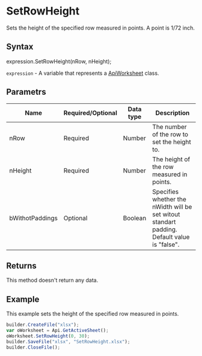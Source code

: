 # SetRowHeight

Sets the height of the specified row measured in points. A point is 1/72 inch.

## Syntax

expression.SetRowHeight(nRow, nHeight);

`expression` - A variable that represents a [ApiWorksheet](../ApiWorksheet.md) class.

## Parametrs

| **Name** | **Required/Optional** | **Data type** | **Description** |
| ------------- | ------------- | ------------- | ------------- |
| nRow | Required | Number | The number of the row to set the height to. |
| nHeight | Required | Number | The height of the row measured in points. |
| bWithotPaddings | Optional | Boolean | Specifies whether the nWidth will be set witout standart padding. Default value is "false". |

## Returns

This method doesn't return any data.

## Example

This example sets the height of the specified row measured in points.

```javascript
builder.CreateFile("xlsx");
var oWorksheet = Api.GetActiveSheet();
oWorksheet.SetRowHeight(0, 30);
builder.SaveFile("xlsx", "SetRowHeight.xlsx");
builder.CloseFile();
```

